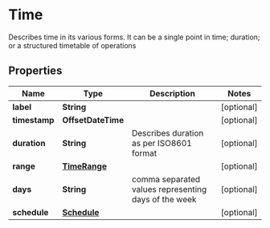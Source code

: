 

# Time

Describes time in its various forms. It can be a single point in time; duration; or a structured timetable of operations

## Properties

| Name | Type | Description | Notes |
|------------ | ------------- | ------------- | -------------|
|**label** | **String** |  |  [optional] |
|**timestamp** | **OffsetDateTime** |  |  [optional] |
|**duration** | **String** | Describes duration as per ISO8601 format |  [optional] |
|**range** | [**TimeRange**](TimeRange.md) |  |  [optional] |
|**days** | **String** | comma separated values representing days of the week |  [optional] |
|**schedule** | [**Schedule**](Schedule.md) |  |  [optional] |



